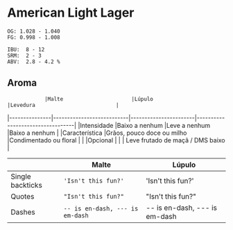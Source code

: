 # American Light Lager

```
OG: 1.028 - 1.040
FG: 0.998 - 1.008

IBU:  8 - 12
SRM:  2 - 3
ABV:  2.8 - 4.2 %
```

## Aroma

                |Malte                      |Lúpulo                 |Levedura                          |
|---------------|---------------------------|-----------------------|----------------------------------|
|Intensidade    |Baixo a nenhum             |Leve a nenhum          |Baixo a nenhum                    |
|Característica |Grãos, pouco doce ou milho |Condimentado ou floral |                                  |
|Opcional       |                           |                       | Leve frutado de maçã / DMS baixo |   





|                |Malte                          |Lúpulo                       |
|----------------|-------------------------------|-----------------------------|
|Single backticks|`'Isn't this fun?'`            |'Isn't this fun?'            |
|Quotes          |`"Isn't this fun?"`            |"Isn't this fun?"            |
|Dashes          |`-- is en-dash, --- is em-dash`|-- is en-dash, --- is em-dash|

